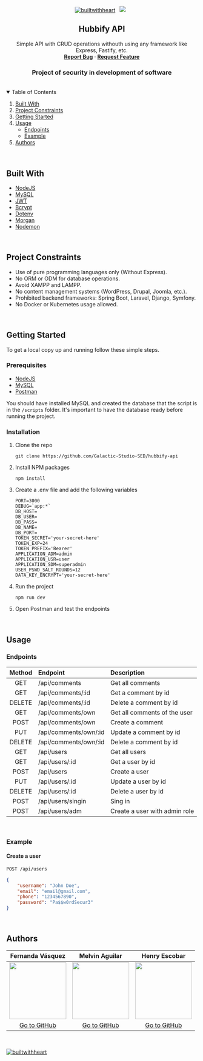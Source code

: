 <div id="top"></div>

<div align="center">
  
  [![builtwithheart](https://img.shields.io/badge/Build%20with-%E2%99%A5-red?style=for-the-badge)]() &nbsp;
  ![](https://img.shields.io/badge/Version-1.0.0-blue?style=for-the-badge) &nbsp;

  <h2 align="center">Hubbify API</h2>
  <p>
    Simple API with CRUD operations withouth using any framework like Express, Fastify, etc.
    <br />
    <a href="https://github.com/Galactic-Studio-SED/hubbify-api/issues"><strong>Report Bug</strong></a>
    ·
    <a href="https://github.com/Galactic-Studio-SED/hubbify-api/issues"><strong>Request Feature</strong></a>
    <br>
  </p>

  <h3 align="center">Project of security in development of software</h3>
</div>

<br />

<!-- TABLE OF CONTENTS -->
<details open="open">
  <summary>Table of Contents</summary>
  <ol>
    <li><a href="#built-with">Built With</a></li>
    <li><a href="#project-constraints">Project Constraints</a></li>
    <li><a href="#getting-started">Getting Started</a></li>
    <li>
      <a href="#usage">Usage</a>
      <ul>
        <li><a href="#endpoints">Endpoints</a></li>
        <li><a href="#example">Example</a></li>
      </ul>
    </li>
    <li><a href="#authors">Authors</a></li>
  </ol>

</details>

<br />

<!-- ABOUT THE PROJECT -->
## Built With

* [NodeJS](https://nodejs.org/es/)
* [MySQL](https://www.mysql.com/)
* [JWT](https://jwt.io/)
* [Bcrypt](https://www.npmjs.com/package/bcrypt)
* [Dotenv](https://www.npmjs.com/package/dotenv)
* [Morgan](https://www.npmjs.com/package/morgan)
* [Nodemon](https://www.npmjs.com/package/nodemon)

<br />

<!-- PROJECT CONSTRAINTS -->

## Project Constraints

* Use of pure programming languages only (Without Express).
* No ORM or ODM for database operations.
* Avoid XAMPP and LAMPP.
* No content management systems (WordPress, Drupal, Joomla, etc.).
* Prohibited backend frameworks: Spring Boot, Laravel, Django, Symfony.
* No Docker or Kubernetes usage allowed.

<br />

<!-- GETTING STARTED -->
## Getting Started

To get a local copy up and running follow these simple steps.

### Prerequisites

* [NodeJS](https://nodejs.org/es/)
* [MySQL](https://www.mysql.com/)
* [Postman](https://www.postman.com/)

 You should have installed MySQL and created the database that the script is in the `/scripts` folder. It's important to have the database ready before running the project.


### Installation

1. Clone the repo
   ```
   git clone https://github.com/Galactic-Studio-SED/hubbify-api
    ```
2. Install NPM packages
    ```
    npm install
    ```
3. Create a .env file and add the following variables
    ```
    PORT=3000 
    DEBUG=`app:*` 
    DB_HOST= 
    DB_USER= 
    DB_PASS=
    DB_NAME= 
    DB_PORT= 
    TOKEN_SECRET='your-secret-here' 
    TOKEN_EXP=24 
    TOKEN_PREFIX='Bearer'
    APPLICATION_ADM=admin 
    APPLICATION_USR=user 
    APPLICATION_SDM=superadmin 
    USER_PSWD_SALT_ROUNDS=12 
    DATA_KEY_ENCRYPT='your-secret-here'
    ```
4. Run the project
    ```
    npm run dev
    ```
5. Open Postman and test the endpoints

<br />

<!-- USAGE EXAMPLES -->
## Usage

### Endpoints

| Method | Endpoint | Description |
| :---: | :--- | :--- |
| GET | /api/comments | Get all comments |
| GET | /api/comments/:id | Get a comment by id |
| DELETE | /api/comments/:id | Delete a comment by id |
| GET | /api/comments/own | Get all comments of the user |
| POST | /api/comments/own | Create a comment |
| PUT | /api/comments/own/:id | Update a comment by id |
| DELETE | /api/comments/own/:id | Delete a comment by id |
| GET | /api/users | Get all users |
| GET | /api/users/:id | Get a user by id |
| POST | /api/users | Create a user |
| PUT | /api/users/:id | Update a user by id |
| DELETE | /api/users/:id | Delete a user by id |
| POST | /api/users/singin | Sing in |
| POST | /api/users/adm | Create a user with admin role |

<br />

### Example

#### Create a user
```sh
POST /api/users
```
```json
{
    "username": "John Doe",
    "email": "email@gmail.com",
    "phone": "1234567890",
    "password": "Pa$$w0rdSecur3"
}
```

<br />

<!-- AUTHORS -->

## Authors

Fernanda Vásquez  | Melvin Aguilar | Henry Escobar
:---: | :---: | :---:
<img src="https://avatars.githubusercontent.com/u/82715400?v=4" width="150" />  | <img src="https://avatars.githubusercontent.com/u/90595158?v=4" width="150" /> | <img src="https://avatars.githubusercontent.com/u/90475134?v=4" width="150" />
[Go to GitHub](https://github.com/cam-vasquez)  | [Go to GitHub](https://github.com/MelvinAguilar) | [Go to GitHub](https://github.com/HenryLima07)


<br />

[![builtwithheart](https://forthebadge.com/images/badges/built-with-love.svg)]()




